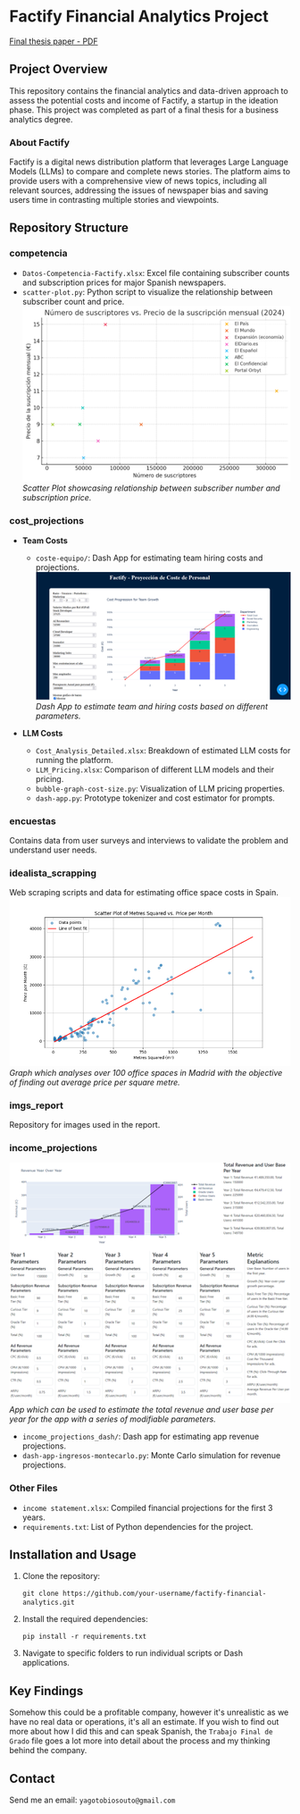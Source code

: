 # Factify Financial Analytics Project

[Final thesis paper - PDF](https://drive.google.com/file/d/1r8V21Qn4XFYtZiOXYjLNkF7kbx60qgu5/view?usp=sharing)

## Project Overview
This repository contains the financial analytics and data-driven approach to assess the potential costs and income of Factify, a startup in the ideation phase. This project was completed as part of a final thesis for a business analytics degree.

### About Factify
Factify is a digital news distribution platform that leverages Large Language Models (LLMs) to compare and complete news stories. The platform aims to provide users with a comprehensive view of news topics, including all relevant sources, addressing the issues of newspaper bias and saving users time in contrasting multiple stories and viewpoints.

## Repository Structure

### competencia
- `Datos-Competencia-Factify.xlsx`: Excel file containing subscriber counts and subscription prices for major Spanish newspapers.
- `scatter-plot.py`: Python script to visualize the relationship between subscriber count and price.
![Scatter Plot Opposition Factify](imgs_report/output.png)
*Scatter Plot showcasing relationship between subscriber number and subscription price.*

### cost_projections
- **Team Costs**
  - `coste-equipo/`: Dash App for estimating team hiring costs and projections.
  ![Dash App to estimate development teams costs](imgs_report/Screenshot_1.png)
    *Dash App to estimate team and hiring costs based on different parameters.*

- **LLM Costs**
  - `Cost_Analysis_Detailed.xlsx`: Breakdown of estimated LLM costs for running the platform.
  - `LLM_Pricing.xlsx`: Comparison of different LLM models and their pricing.
  - `bubble-graph-cost-size.py`: Visualization of LLM pricing properties.
  - `dash-app.py`: Prototype tokenizer and cost estimator for prompts.

### encuestas
Contains data from user surveys and interviews to validate the problem and understand user needs.

### idealista_scrapping
Web scraping scripts and data for estimating office space costs in Spain.
  ![Linear Regression comparing monthly office rent vs. metres squared](imgs_report/Idealista%20-%20plot.png)
    *Graph which analyses over 100 office spaces in Madrid with the objective of finding out average price per square metre.*

### imgs_report
Repository for images used in the report.

### income_projections
![Dash App for Income Projection](imgs_report/income_simulation.png)
*App which can be used to estimate the total revenue and user base per year for the app with a series of modifiable parameters.*
- `income_projections_dash/`: Dash app for estimating app revenue projections.
- `dash-app-ingresos-montecarlo.py`: Monte Carlo simulation for revenue projections.

### Other Files
- `income statement.xlsx`: Compiled financial projections for the first 3 years.
- `requirements.txt`: List of Python dependencies for the project.

## Installation and Usage

1. Clone the repository:
   ```
   git clone https://github.com/your-username/factify-financial-analytics.git
   ```

2. Install the required dependencies:
   ```
   pip install -r requirements.txt
   ```

3. Navigate to specific folders to run individual scripts or Dash applications.

## Key Findings

Somehow this could be a profitable company, however it's unrealistic as we have no real data or operations, it's all an estimate. If you wish to find out more about how I did this and can speak Spanish, the `Trabajo Final de Grado` file goes a lot more into detail about the process and my thinking behind the company. 

## Contact

Send me an email: `yagotobiosouto@gmail.com`
